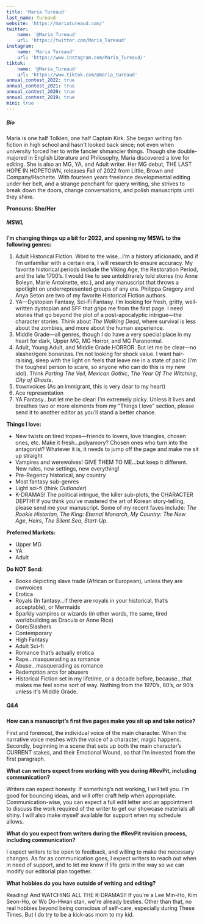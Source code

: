 ```yaml
---
title: 'Maria Tureaud'
last_name: Tureaud
website: 'https://mariatureaud.com/'
twitter:
    name: '@Maria_Tureaud'
    url: 'https://twitter.com/Maria_Tureaud'
instagram:
    name: 'Maria Tureaud'
    url: 'https://www.instagram.com/Maria_Tureaud/'
tiktok:
    name: '@Maria_Tureaud'
    url: 'https://www.tiktok.com/@maria_tureaud'
annual_contest_2022: true
annual_contest_2021: true
annual_contest_2020: true
annual_contest_2019: true
mini: true
---
```


##### Bio

Maria is one half Tolkien, one half Captain Kirk. She began writing fan fiction in high school and hasn't looked back since; not even when university forced her to write fancier shmancier things. Though she double-majored in English Literature and Philosophy, Maria discovered a love for editing. She is also an MG, YA, and Adult writer. Her MG debut, THE LAST HOPE IN HOPETOWN, releases Fall of 2022 from Little, Brown and Company/Hachette. With fourteen years freelance developmental editing under her belt, and a strange penchant for query writing, she strives to break down the doors, change conversations, and polish manuscripts until they shine.

**Pronouns: She/Her**

##### MSWL

**I’m changing things up a bit for 2022, and opening my MSWL to the following genres:**
1. Adult Historical Fiction. Word to the wise…I’m a history aficionado, and if I’m unfamiliar with a certain era, I will research to ensure accuracy. My favorite historical periods include the Viking Age, the Restoration Period, and the late 1700’s. I would like to see untold/rarely told stories (no Anne Boleyn, Marie Antoinette, etc.), and any manuscript that throws a spotlight on underrepresented groups of any era. Philippa Gregory and Anya Seton are two of my favorite Historical Fiction authors.
2. YA—Dystopian Fantasy, Sci-Fi Fantasy. I’m looking for fresh, gritty, well-written dystopian and SFF that grips me from the first page. I need stories that go beyond the plot of a post-apocalyptic intrigue—the character stories. Think about _The Walking Dead_, where survival is less about the zombies, and more about the human experience.
3. Middle Grade—all genres, though I do have a very special place in my heart for dark, Upper MG, MG Horror, and MG Paranormal.
4. Adult, Young Adult, and Middle Grade HORROR. But let me be clear—no slasher/gore bonanzas. I’m not looking for shock value. I want hair-raising, sleep with the light on feels that leave me in a state of panic (I’m the toughest person to scare, so anyone who can do this is my new idol). Think _Parting The Veil_, _Mexican Gothic_, _The Year Of The Witching_, _City of Ghosts_.
5. \#ownvoices (As an immigrant, this is very dear to my heart)
6. Ace representation
7. YA Fantasy…but let me be clear: I’m extremely picky. Unless it lives and breathes two or more elements from my “Things I love” section, please send it to another editor as you’ll stand a better chance.

**Things I love:**
* New twists on tired tropes—friends to lovers, love triangles, chosen ones, etc. Make it fresh…polyamory? Chosen ones who turn into the antagonist? Whatever it is, it needs to jump off the page and make me sit up straight
* Vampires and werewolves! GIVE THEM TO ME…but keep it different. New rules, new settings, new everything!
* Pre-Regency historical, any country
* Most fantasy sub-genres
* Light sci-fi (think _Outlander_)
* K-DRAMAS! The political intrigue, the killer sub-plots, the CHARACTER DEPTH! If you think you’ve mastered the art of Korean story-telling, please send me your manuscript. Some of my recent faves include: _The Rookie Historian_, _The King: Eternal Monarch_, _My Country: The New Age_, _Heirs_, _The Silent Sea_, _Start-Up_.

**Preferred Markets:**
* Upper MG
* YA
* Adult

**Do NOT Send:**
* Books depicting slave trade (African or European), unless they are ownvoices
* Erotica
* Royals (In fantasy…if there are royals in your historical, that’s acceptable), or Mermaids
* Sparkly vampires or wizards (in other words, the same, tired worldbuilding as Dracula or Anne Rice)
* Gore/Slashers
* Contemporary
* High Fantasy
* Adult Sci-fi
* Romance that’s actually erotica
* Rape…masquerading as romance
* Abuse…masquerading as romance
* Redemption arcs for abusers
* Historical Fiction set in my lifetime, or a decade before, because…that makes me feel some sort of way. Nothing from the 1970’s, 80’s, or 90’s unless it's Middle Grade.

##### Q&A

**How can a manuscript’s first five pages make you sit up and take notice?**

First and foremost, the individual voice of the main character. When the narrative voice meshes with the voice of a character, magic happens. Secondly, beginning in a scene that sets up both the main character’s CURRENT stakes, and their Emotional Wound, so that I’m invested from the first paragraph.

**What can writers expect from working with you during #RevPit, including communication?**

Writers can expect honesty. If something’s not working, I will tell you. I’m good for bouncing ideas, and will offer craft help when appropriate. Communication-wise, you can expect a full edit letter and an appointment to discuss the work required of the writer to get our showcase materials all shiny. I will also make myself available for support when my schedule allows.

**What do you expect from writers during the #RevPit revision process, including communication?**

I expect writers to be open to feedback, and willing to make the necessary changes. As far as communication goes, I expect writers to reach out when in need of support, and to let me know if life gets in the way so we can modify our editorial plan together. 

**What hobbies do you have outside of writing and editing?**

Reading! And WATCHING ALL THE K-DRAMAS!! If you're a Lee Min-Ho, Kim Seon-Ho, or Wo Do-Hwan stan, we're already besties. Other than that, no real hobbies beyond being conscious of self-care, especially during These Times. But I do try to be a kick-ass mom to my kid.